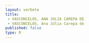 ```yaml
---
layout: verbete
title:
 - VASCONCELOS, ANA JULIA CAREPA DE
 - VASCONCELOS, Ana Júlia Carepa de
published: false
type: R
---
```


